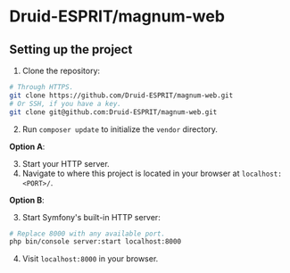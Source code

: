 # Druid-ESPRIT/magnum-web

## Setting up the project

1. Clone the repository:

```bash
# Through HTTPS.
git clone https://github.com/Druid-ESPRIT/magnum-web.git
# Or SSH, if you have a key.
git clone git@github.com:Druid-ESPRIT/magnum-web.git
```

2. Run `composer update` to initialize the `vendor` directory.

**Option A**:

3. Start your HTTP server.
4. Navigate to where this project is located in your browser at `localhost:<PORT>/`.

**Option B**:

3. Start Symfony's built-in HTTP server:

```bash
# Replace 8000 with any available port.
php bin/console server:start localhost:8000
```

4. Visit `localhost:8000` in your browser.
